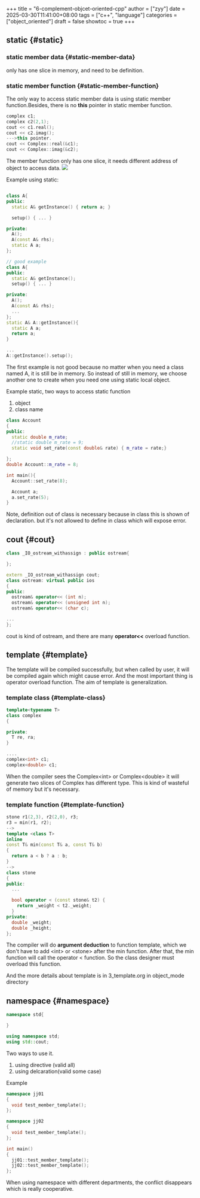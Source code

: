 +++
title = "6-complement-objcet-oriented-cpp"
author = ["zyy"]
date = 2025-03-30T11:41:00+08:00
tags = ["c++", "language"]
categories = ["object_oriented"]
draft = false
showtoc = true
+++

## static {#static}


### static member data {#static-member-data}

only has one slice in memory, and need to be definition.


### static member function {#static-member-function}

The only way to access static member data is using static member function.Besides, there is no **this** pointer in static member function.

```c++
complex c1;
complex c2(2,1);
cout << c1.real();
cout << c2.imag();
--->this pointer.
cout << Complex::real(&c1);
cout << Complex::imag(&c2);
```

The member function only has one slice, it needs different address of object to access data.
![](/c_plus_plus/images/6_static_object.png)

Example using static:

```c++

class A{
public:
  static A& getInstance() { return a; }

  setup() { ... }

private:
  A();
  A(const A& rhs);
  static A a;
};

// good example
class A{
public:
  static A& getInstance();
  setup() { ... }

private:
  A();
  A(const A& rhs);
  ...
};
static A& A::getInstance(){
  static A a;
  return a;
}

...
A::getInstance().setup();
```

The first example is not good because no matter when you need a class named A, it is still be in memory. So instead of still in memory, we choose another one to create when you need one using static local object.

Example static,
two ways to access static function

1.  object
2.  class name

<!--listend-->

```c++
class Account
{
public:
  static double m_rate;
  //static double m_rate = 9;
  static void set_rate(const double& rate) { m_rate = rate;}

};
double Account::m_rate = 8;

int main(){
  Account::set_rate(8);

  Account a;
  a.set_rate(5);
}
```

Note, definition out of class is necessary because in class this is shown of declaration. but it's not allowed to define in class which will expose error.


## cout {#cout}

```c++
class _IO_ostream_withassign : public ostream{

};

extern _IO_ostream_withassign cout;
class ostream: virtual public ios
{
public:
  ostream& operator<< (int n);
  ostream& operator<< (unsigned int n);
  ostream& operator<< (char c);

...
};
```

cout is kind of ostream, and there are many **operator&lt;&lt;** overload function.


## template {#template}

The template will be compiled successfully, but when called by user, it will be compiled again which might cause error. And the most important thing is operator overload function. The aim of template is generalization.


### template class {#template-class}

```c++
template<typename T>
class complex
{

private:
  T re, ra;
}

....
complex<int> c1;
complex<double> c1;
```

When the compiler sees the Complex&lt;int&gt; or Complex&lt;double&gt; it will generate two slices of Complex has different type. This is kind of wasteful of memory but it's necessary.


### template function {#template-function}

```c++
stone r1(2,3), r2(2,0), r3;
r3 = min(r1, r2);
-->
template <class T>
inline
const T& min(const T& a, const T& b)
{
  return a < b ? a : b;
}
-->
class stone
{
public:
  ...

  bool operator < (const stone& t2) {
    return _weight < t2._weight;
  }
private:
  double _weight;
  double _height;
};
```

The compiler will do **argument deduction** to function template, which we don't have to add &lt;int&gt; or &lt;stone&gt; after the min function. After that, the min function will call the operator &lt; function. So the class designer must overload this function.

And the more details about template is in 3_template.org in object_mode directory


## namespace {#namespace}

```c++
namespace std{

}

using namespace std;
using std::cout;
```

Two ways to use it.

1.  using directive (valid all)
2.  using delcaration(valid some case)

Example

```c++
namespace jj01
{
  void test_member_template();
};

namespace jj02
{
  void test_member_template();
};

int main()
{
  jj01::test_member_template();
  jj02::test_member_template();
};
```

When using namespace with different departments, the conflict disappears which is really cooperative.
